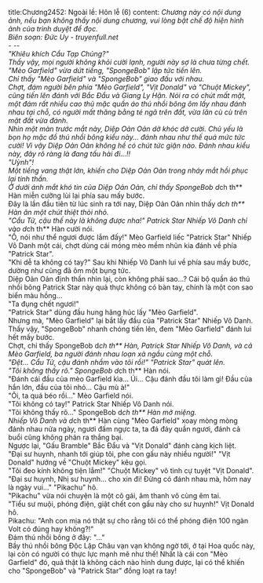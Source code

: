 title:Chương2452: Ngoài lề: Hôn lễ (6)
content:
*Chương này có nội dung ảnh, nếu bạn không thấy nội dung chương, vui lòng bật chế độ hiện hình ảnh của trình duyệt để đọc.<br>Biên soạn: Đức Uy - truyenfull.net<br>- --<br>"Khiêu khích Cẩu Tạp Chủng?"<br>Thấy vậy, mọi người không khỏi cười lạnh, người này sợ là chưa từng chết.<br>"Mèo Garfield" vừa dứt tiếng, "SpongeBob" lập tức tiến lên.<br>Chỉ thấy "Mèo Garfield" và "SpongeBob" giao đấu với nhau.<br>Chợt, đám người bên phía "Mèo Garfield", "Vịt Donald" và "Chuột Mickey", cũng tiến lên đánh với Bắc Đẩu và Giang Ly Hận. Nói ra có chút mất mặt, một đám rất nhiều cao thủ mặc quần áo thú nhồi bông ôm lấy nhau đánh nhau tại chỗ, có người mất thăng bằng té ngã trên đất, vừa lăn cù cù trên mặt đất vừa đánh.<br>Nhìn một màn trước mắt này, Diệp Oản Oản dở khóc dở cười. Chủ yếu là bọn họ mặc đồ thú nhồi bông kiểu này... đánh nhau như thế quá mức tức cười! Vì vậy Diệp Oản Oản không hề có chút tức giận nào. Đánh nhau kiểu này, đây rõ ràng là đang tấu hài đi...!!<br>"Uỳnh"!<br>Một tiếng vang thật lớn, khiến cho Diệp Oản Oản trong nháy mắt hồi phục lại tinh thần.<br>Ở dưới ánh mắt khó tin của Diệp Oản Oản, chỉ thấy SpongeBob d*ch th** Hàn miễn cưỡng lùi lại phía sau mấy bước.<br>Đây là lần đầu tiên từ lúc sinh ra tới nay, Diệp Oản Oản nhìn thấy d*ch th** Hàn ăn một chút thiệt thòi nhỏ.<br>"Cẩu Tử, cậu thế này là không được nha!" Patrick Star Nhiếp Vô Danh chỉ vào d*ch th** Hàn cười nói.<br>"Ồ, nói như thể ngươi được lắm đấy!" Mèo Garfield liếc "Patrick Star" Nhiếp Vô Danh một cái, chợt dùng cái móng mèo mềm nhũn kia đánh về phía "Patrick Star".<br>"Khi dễ ta không có tay?" Sau khi Nhiếp Vô Danh lui về phía sau mấy bước, dường như cũng đã ôm một bụng tức.<br>Diệp Oản Oản định thần nhìn lại, còn không phải sao...? Cái bộ quần áo thú nhồi bông Patrick Star này quả thực không có bàn tay, chính là một con sao biển màu hồng...<br>"Ta đụng chết ngươi!"<br>"Patrick Star" dùng đầu hung hăng húc lấy "Mèo Garfield".<br>Nhưng mà, "Mèo Garfield" lại bắt lấy đầu của "Patrick Star" Nhiếp Vô Danh.<br>Thấy vậy, "SpongeBob" nhanh chóng tiến lên, đem "Mèo Garfield" đánh lui hết mấy bước.<br>Chợt, chỉ thấy SpongeBob d*ch th** Hàn, Patrick Star Nhiếp Vô Danh, và cả Mèo Garfield, ba người đánh nhau loạn xà ngầu cùng một chỗ.<br>"Đệt... Cẩu Tử, cậu đánh nhầm vào tôi rồi!" "Patrick Star" quát lên.<br>"Tôi không thấy rõ." SpongeBob d*ch th** Hàn nói.<br>"Đánh cái đầu của mèo Garfield kìa... Úi... Cậu đánh đầu tôi làm gì! Đầu của hắn lớn, đầu của tôi nhỏ... Cậu mù à!"<br>"Ôi, ta quá béo rồi..." Mèo Garfield nói.<br>"Tôi không có tay!" Patrick Star Nhiếp Vô Danh nói.<br>"Tôi không thấy rõ..." SpongeBob d*ch th** Hàn mở miệng.<br>Nhiếp Vô Danh và d*ch th** Hàn cùng "Mèo Garfield" xoay mòng mòng đánh nhau nửa ngày, ngươi đấm ngực ta, ta đá đáy quần ngươi, đánh cả buổi cũng không phân ra thắng bại.<br>Ngược lại, "Gấu Bramble" Bắc Đẩu và "Vịt Donald" đánh càng kịch liệt.<br>"Đại sư huynh, nhanh tới giúp tôi, phe con gấu này nhiều người!" "Vịt Donald" hướng về "Chuột Mickey" kêu gọi.<br>"Tôi đeo kính không tiện lắm!" "Chuột Mickey" vô tình cự tuyệt "Vịt Donald".<br>"Đại sư huynh, Nhị sư huynh... cho xin đi! Đừng có đánh nhau mà, hôm nay là ngày vui..." "Pikachu" hô.<br>"Pikachu" vừa nói chuyện là một cô gái, âm thanh vô cùng êm tai.<br>"Tiểu sư muội, phóng điện, giật chết con gấu này cho sư huynh!" Vịt Donald hô.<br>Pikachu: "Anh con mịa nó thật sự cho rằng tôi có thể phóng điện 100 ngàn Volt có đúng hay không?!"<br>Đám thú nhồi bông ở đây: "..."<br>Bầy thú nhồi bông Độc Lập Châu vạn vạn không ngờ tới, ở tại Hoa quốc này, lại còn có người có thực lực mạnh mẽ như thế! Nhất là cái con "Mèo Garfield" đó, quả thật là không cách nào hình dung được, lại có thể khiến cho "SpongeBob" và "Patrick Star" đồng loạt ra tay!